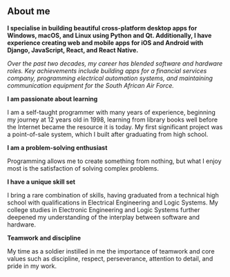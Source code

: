 ## About me

**I specialise in building beautiful cross-platform desktop apps for Windows, macOS, and Linux using Python and Qt. Additionally, I have experience creating web and mobile apps for iOS and Android with Django, JavaScript, React, and React Native.**

_Over the past two decades, my career has blended software and hardware roles. Key achievements include building apps for a financial services company, programming electrical automation systems, and maintaining communication equipment for the South African Air Force._

**I am passionate about learning**

I am a self-taught programmer with many years of experience, beginning my journey at 12 years old in 1998, learning from library books well before the Internet became the resource it is today. My first significant project was a point-of-sale system, which I built after graduating from high school.

**I am a problem-solving enthusiast**

Programming allows me to create something from nothing, but what I enjoy most is the satisfaction of solving complex problems.

**I have a unique skill set**

I bring a rare combination of skills, having graduated from a technical high school with qualifications in Electrical Engineering and Logic Systems. My college studies in Electronic Engineering and Logic Systems further deepened my understanding of the interplay between software and hardware.

**Teamwork and discipline**

My time as a soldier instilled in me the importance of teamwork and core values such as discipline, respect, perseverance, attention to detail, and pride in my work.
